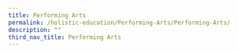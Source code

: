 ```yaml
---
title: Performing Arts
permalink: /holistic-education/Performing-Arts/Performing-Arts/
description: ""
third_nav_title: Performing Arts
---
```

